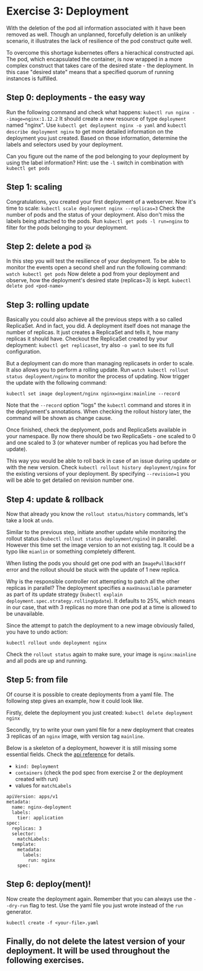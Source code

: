 # Exercise 3: Deployment
With the deletion of the pod all information associated with it have been removed as well. Though an unplanned, forcefully deletion is an unlikely scenario, it illustrates the lack of resilience of the pod construct quite well.

To overcome this shortage kubernetes offers a hierachical constructed api. The pod, which encapsulated the container, is now wrapped in a more complex construct that takes care of the desired state - the deployment. In this case "desired state" means that a specified quorum of running instances is fulfilled.


## Step 0: deployments - the easy way
Run the following command and check what happens:
`kubectl run nginx --image=nginx:1.12.2`
It should create a new resource of type `deployment` named "nginx". Use `kubectl get deployment nginx -o yaml` and `kubectl describe deployment nginx` to get more detailed information on the deployment you just created. Based on those information, determine the labels and selectors used by your deployment.

Can you figure out the name of the pod belonging to your deployment by using the label information? Hint: use the `-l` switch in combination with `kubectl get pods`

## Step 1: scaling
Congratulations, you created your first deployment of a webserver. Now it's time to scale:
`kubectl scale deployment nginx --replicas=3`
Check the number of pods and the status of your deployment. Also don't miss the labels being attached to the pods. Run `kubectl get pods -l run=nginx` to filter for the pods belonging to your deployment.

## Step 2: delete a pod :boom:
In this step you will test the resilience of your deployment. To be able to monitor the events open a second shell and run the following command:
`watch kubectl get pods`
Now delete a pod from your deployment and observe, how the deployment's desired state (replicas=3) is kept.
`kubectl delete pod <pod-name>`

## Step 3: rolling update
Basically you could also achieve all the previous steps with a so called ReplicaSet. And in fact, you did. A deployment itself does not manage the number of replicas. It just creates a ReplicaSet and tells it, how many replicas it should have.
Checkout the ReplicaSet created by your deployment:
`kubectl get replicaset`, try also `-o yaml` to see its full configuration.

But a deployment can do more than managing replicasets in order to scale. It also allows you to perform a rolling update. Run `watch kubectl rollout status deployment/nginx` to monitor the process of updating. Now trigger the  update with the following command:

`kubectl set image deployment/nginx nginx=nginx:mainline --record`

Note that the `--record` option "logs" the `kubectl` command and stores it in the deplyoment's annotations. When checking the rollout history later, the command will be shown as change cause.

Once finished, check the deplyoment, pods and ReplicaSets available in your namespace. By now there should be two ReplicaSets - one scaled to 0 and one scaled to 3 (or whatever number of replicas you had before the update).

This way you would be able to roll back in case of an issue during update or with the new version. Check `kubectl rollout history deployment/nginx` for the existing versions of your deployment. By specifying `--revision=1` you will be able to get detailed on revision number one.


## Step 4: update & rollback
Now that already you know the `rollout status/history` commands, let's take a look at `undo`. 

Similar to the previous step, initiate another update while monitoring the rollout status (`kubectl rollout status deployment/nginx`) in parallel. However this time set the image version to an not existing tag. It could be a typo like `mianlin` or something completely different.

When listing the pods you should get one pod with an `ImagePullBackOff` error and the rollout should be stuck with the update of 1 new replica. 

Why is the responsible controller not attempting to patch all the other replicas in parallel? The deployment specifies a `maxUnavailable` parameter as part of its update strategy (`kubectl explain deployment.spec.strategy.rollingUpdate`). It defaults to 25%, which means in our case, that with 3 replicas no more than one pod at a time is allowed to be unavailable.

Since the attempt to patch the deployment to a new image obviously failed, you have to undo action:

`kubectl rollout undo deployment nginx`

Check the `rollout status` again to make sure, your image is `nginx:mainline` and all pods are up and running.

## Step 5: from file
Of course it is possible to create deployments from a yaml file. The following step gives an example, how it could look like.

Firstly, delete the deployment you just created:
`kubectl delete deployment nginx`

Secondly, try to write your own yaml file for a new deployment that creates 3 replicas of an `nginx` image, with version tag `mainline`.

Below is a skeleton of a deployment, however it is still missing some essential fields. Check the [api reference](https://kubernetes.io/docs/reference/generated/kubernetes-api/v1.10/#deployment-v1-apps) for details.

* `kind: Deployment`
* `containers` (check the pod spec from exercise 2 or the deployment created with run)
* values for `matchLabels`

```
apiVersion: apps/v1
metadata:
  name: nginx-deployment
  labels:
    tier: application
spec:
  replicas: 3
  selector:
    matchLabels:
  template:
    metadata:
      labels:
        run: nginx
    spec:
```

## Step 6: deploy(ment)!
Now create the deployment again. Remember that you can always use the `--dry-run` flag to test. Use the yaml file you just wrote instead of the `run` generator.

`kubectl create -f <your-file>.yaml`


## Finally, do not delete the latest version of your deployment. It will be used throughout the following exercises.
